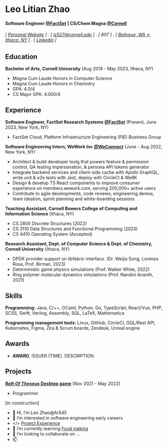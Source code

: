 Leo Litian Zhao
======

#### Software Engineer [@FactSet](https://github.com/FactSet) | CS/Chem Magna [@Cornell](https://github.coecis.cornell.edu/)
###### [ [Personal Website](http://ar545.github.io) ] . [ lz527@cornell.edu ] . [ 607 ] . [ [Bellveue, WA <- Ithaca, NY](https://www.notion.so/ar545/Foddie-bf2918a26e7747a4ae413e8c58dfadcc) ] . [ [Linkedin](https://www.linkedin.com/in/leo-litian-zhao/) ]


Education
---------

**Bachelor of Arts, Cornell University** (Aug 2019 - May 2023, Ithaca, NY)
- Magna Cum Laude Honors in Computer Science
- Magna Cum Laude Honors in Chemistry
- GPA: 4.0/4
- CS Major GPA: 4.050/4 

Experience
---------
**Software Engineer, FactSet Research Systems [@FactSet](https://github.com/FactSet)** (Present, June 2023, New York, NY)

- FactSet Cloud, Platform Infrastructure Engineering (PIE) Business Group

**Software Engineering Intern, WeWork Inc [@WeConnect](https://github.com/WeConnect)** (June - Aug 2022, New York, NY)  

- Architect & build developer tool[s](https://youtu.be/0f71IFCYiqE) that powers feature & permission control, QA testing impersonation, & persona API tokens generator
- Integrate backend services and client-side cache with Apollo GraphQL, write unit & e2e tests with Jest, deploy with CircleCI & We8K
- Design & develop TS React components to improve consumer experience on members.wework.com, serving 200,000+ active users
- Contribute to agile developments, code reviews, engineering demos, team ideation, sprint planning and white-boarding sessions

**Teaching Assistant, Cornell Bowers College of Computing and Information Science** (Ithaca, NY)
- CS 2800 Discrete Structures (2022)
- CS 3110 Data Structures and Functional Programming (2023)
- CS 4410 Operating System (Accepted)

**Research Assistant, Dept. of Computer Science & Dept. of Chemistry, Cornell University** (Ithaca, NY)
- DPDK provider support on libfabric interface. (Dr. Weijia Song, Lorenzo Rosa, Prof. Birman, 2023)
- Deterministic game physics simulations (Prof. Walker White, 2022)
- Ring polymer molecular dynamics simulations (Prof. Nandini Ananth, 2021)

Skills
------

**Programming:** Java, C/++, OCaml, Python, Go, TypeScript, React/Vue, PHP, SCSS, Swift, Verilog, Assembly, SQL, LaTeX, Mathematica

**Programming management tools:** Linux, GitHub, CircleCI, GQL/Rest API, Kubernetes, Figma, Zira & Scrum boards, Zendesk, Unreal engine

Awards
------
- **AWARD**, ISSUER (TIME). DESCRIPTION.


Projects
--------
**[*Raft Of Theseus* Desktop game](https://gdiac.cs.cornell.edu/temp/showcase/gallery/raft_of_theseus/)** (Nov 2021 - May 2022)

- Programmer

[in construction]
- 👋 Hi, I’m Leo Zhao@Ar545
- 👀 I’m interested in software engineering early careers
- </> [Project Experience](https://drive.google.com/file/d/1N2nFHJAOWk6h0VqwBR22l7n8DIqrywc5/view?usp=sharing)
- 🌱 I’m currently learning [Food making](https://www.notion.so/ar545/Foddie-bf2918a26e7747a4ae413e8c58dfadcc) 
- 💞️ I’m looking to collaborate on ...
- 📫 


<!---
Ar545/Ar545 is a ✨ special ✨ repository because its `README.md` (this file) appears on your GitHub profile.
You can click the Preview link to take a look at your changes.
--->
